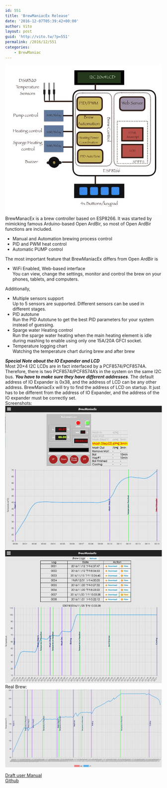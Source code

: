 ```yaml
---
id: 551
title: 'BrewManiacEx Release'
date: '2016-12-07T05:39:42+00:00'
author: Vito
layout: post
guid: 'http://vito.tw/?p=551'
permalink: /2016/12/551
categories:
    - BrewManiac
---
```


![bmex](/wp-content/uploads/2016/11/bmex.jpg)BrewManacEx is a brew controller based on ESP8266. It was started by mimicking famous Arduino-based Open ArdBir, so most of Open ArdBir functions are included.

- Manual and Automation brewing process control
- PID and PWM heat control
- Automatic PUMP control

The most important feature that BrewManiacEx differs from Open ArdBir is

- WiFi Enabled, Web-based interface  
    You can view, change the settings, monitor and control the brew on your phones, tablets, and computers.

Additionally,

- Multiple sensors support  
    Up to 5 sensors are supported. Different sensors can be used in different stages.
- PID autotune  
    Run the PID Autotune to get the best PID parameters for your system instead of guessing.
- Sparge water Heating control  
    Run the sparge water heating when the main heating element is idle during mashing to enable using only one 15A/20A GFCI socket.
- Temperature logging chart  
    Watching the temperature chart during brew and after brew

   
***Special Note about the IO Expander and LCD***  
Most 20×4 I2C LCDs are in fact interfaced by a PCF8574/PCF8574A. Therefore, there is two PCF8574/PCF8574A’s in the system on the same I2C bus. ***You have to make sure they have different addresses***. The default address of IO Expander is 0x38, and the address of LCD can be any other address. BrewManiacEx will try to find the address of LCD on startup. It just has to be different from the address of IO Expander, and the address of the IO expander must be correctly set.  
Screenshots:![bme_panel](/wp-content/uploads/2016/11/BME_Panel.jpg)  
![bme_logs](/wp-content/uploads/2016/11/BME_logs.jpg)  
Real Brew:  
![gfbrew](/wp-content/uploads/2016/12/gfbrew.jpg)  
   
[Draft user Manual](https://docs.google.com/document/d/17jKWFsdb8d9SgOVTxu0zbPKC1EYbN0RU0k3nS0YjjeI/pub)  
[Github](https://github.com/vitotai/BrewManiacEsp8266)